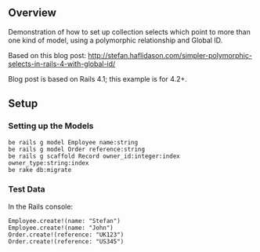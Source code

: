 ## Overview

Demonstration of how to set up collection selects which point to more than one
kind of model, using a polymorphic relationship and Global ID.

Based on this blog post: http://stefan.haflidason.com/simpler-polymorphic-selects-in-rails-4-with-global-id/

Blog post is based on Rails 4.1; this example is for 4.2+.

## Setup

### Setting up the Models

```
be rails g model Employee name:string
be rails g model Order reference:string
be rails g scaffold Record owner_id:integer:index owner_type:string:index
be rake db:migrate
```

### Test Data

In the Rails console:


```
Employee.create!(name: "Stefan")
Employee.create!(name: "John")
Order.create!(reference: "UK123")
Order.create!(reference: "US345")
```
